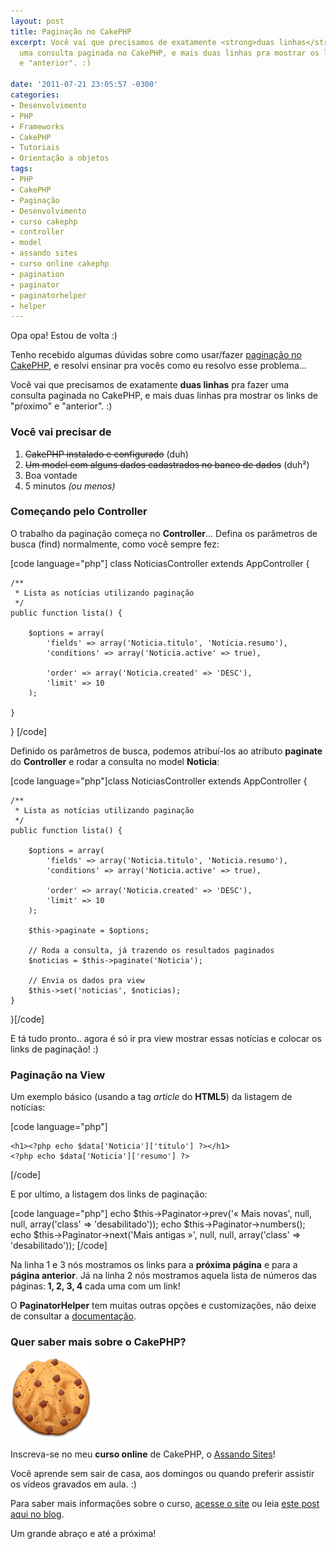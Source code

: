 ```yaml
---
layout: post
title: Paginação no CakePHP
excerpt: Você vai que precisamos de exatamente <strong>duas linhas</strong> pra fazer
  uma consulta paginada no CakePHP, e mais duas linhas pra mostrar os links de "pŕoximo"
  e "anterior". :)

date: '2011-07-21 23:05:57 -0300'
categories:
- Desenvolvimento
- PHP
- Frameworks
- CakePHP
- Tutoriais
- Orientação a objetos
tags:
- PHP
- CakePHP
- Paginação
- Desenvolvimento
- curso cakephp
- controller
- model
- assando sites
- curso online cakephp
- pagination
- paginator
- paginatorhelper
- helper
---
```

Opa opa! Estou de volta :)

Tenho recebido algumas dúvidas sobre como usar/fazer <a href="http://book.cakephp.org/view/1231/Pagination">paginação no CakePHP</a>, e resolvi ensinar pra vocês como eu resolvo esse problema...

Você vai que precisamos de exatamente <strong>duas linhas</strong> pra fazer uma consulta paginada no CakePHP, e mais duas linhas pra mostrar os links de "pŕoximo" e "anterior". :)

<h3>Você vai precisar de</h3>
<ol>
<li><del>CakePHP instalado e configurado</del> (duh)</li>
<li><del>Um model com alguns dados cadastrados no banco de dados</del> (duh²)</li>
<li>Boa vontade</li>
<li>5 minutos <em>(ou menos)</em></li>
</ol>
<h3>Começando pelo Controller</h3>
<div>O trabalho da paginação começa no <strong>Controller</strong>... Defina os parâmetros de busca (find) normalmente, como você sempre fez:</div>

[code language="php"]
class NoticiasController extends AppController {

	/**
	 * Lista as notícias utilizando paginação
	 */
	public function lista() {

		$options = array(
			'fields' => array('Noticia.titulo', 'Noticia.resumo'),
			'conditions' => array('Noticia.active' => true),

			'order' => array('Noticia.created' => 'DESC'),
			'limit' => 10
		);

	}

}
[/code]

Definido os parâmetros de busca, podemos atribuí-los ao atributo <strong>paginate</strong> do <strong>Controller</strong> e rodar a consulta no model <strong>Noticia</strong>:


[code language="php"]class NoticiasController extends AppController {

	/**
	 * Lista as notícias utilizando paginação
	 */
	public function lista() {

		$options = array(
			'fields' => array('Noticia.titulo', 'Noticia.resumo'),
			'conditions' => array('Noticia.active' => true),

			'order' => array('Noticia.created' => 'DESC'),
			'limit' => 10
		);

		$this->paginate = $options;

		// Roda a consulta, já trazendo os resultados paginados
		$noticias = $this->paginate('Noticia');

		// Envia os dados pra view
		$this->set('noticias', $noticias);
	}

}[/code]

E tá tudo pronto.. agora é só ir pra view mostrar essas notícias e colocar os links de paginação! :)

<h3>Paginação na View</h3>
Um exemplo básico (usando a tag <em>article</em> do <strong>HTML5</strong>) da listagem de notícias:


[code language="php"]<article>
<?php foreach($noticias AS $data): ?>
	<h1><?php echo $data['Noticia']['titulo'] ?></h1>
	<?php echo $data['Noticia']['resumo'] ?>

<?php endforeach; ?>
</article>[/code]

E por ultimo, a listagem dos links de paginação:


[code language="php"]
echo $this->Paginator->prev('« Mais novas', null, null, array('class' => 'desabilitado'));
echo $this->Paginator->numbers();
echo $this->Paginator->next('Mais antigas »', null, null, array('class' => 'desabilitado'));
[/code]

Na linha 1 e 3 nós mostramos os links para a <strong>próxima página</strong> e para a <strong>página anterior</strong>. Já na linha 2 nós mostramos aquela lista de números das páginas:<strong> 1, 2, 3, 4</strong> cada uma com um link!

O <strong>PaginatorHelper</strong> tem muitas outras opções e customizações, não deixe de consultar a <a href="http://api.cakephp.org/class/paginator-helper">documentação</a>.

<h3>Quer saber mais sobre o CakePHP?</h3>
<a href="http://assando-sites.com.br/"><img src="/assets/uploads/2011/07/cookie.png" alt="Assando Sites, curso online de CakePHP" title="Assando Sites, curso online de CakePHP" width="128" height="128" class="alignright size-full wp-image-1737" /></a>

Inscreva-se no meu <strong>curso online</strong> de CakePHP, o <a title="Assando Sites, curso online de CakePHP" href="http://assando-sites.com.br" target="_blank">Assando Sites</a>!

Você aprende sem sair de casa, aos domingos ou quando preferir assistir os vídeos gravados em aula. :)

Para saber mais informações sobre o curso, <a title="Assando Sites, curso online de CakePHP" href="http://assando-sites.com.br" target="_blank">acesse o site</a> ou leia <a title="Curso online de CakePHP" href="/curso-online-de-cakephp" target="_blank">este post aqui no blog</a>.

Um grande abraço e até a próxima!

